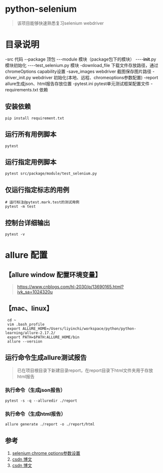 # python-selenium

>该项目能够快速熟悉复习selenium webdriver

# 目录说明
-src                    代码
--package               顶包
---module               模块（package包下的模块）
----__init__.py         模块初始化
----test_selenium.py    模块
-download_file          下载文件存放路径，通过chromeOptions capability设置
-save_images            webdriver 截图保存图片路径
-driver_init.py         webdriver 初始化(本地、远程、chromeoptions参数配置)
-report                 allure生成json、html报告存放位置
-pytest.ini             pytest单元测试框架配置文件
-requirements.txt       依赖

## 安装依赖

```shell
pip install requirement.txt
```

## 运行所有用例脚本
```shell
pytest
```

## 运行指定用例脚本

```shell
pytest src/package/module/test_selenium.py
```

## 仅运行指定标志的用例
```shell
# 运行标注@pytest.mark.test的测试用例
pytest -m test
```
## 控制台详细输出

```shell
pytest -v
```

# allure 配置

## 【allure window 配置环境变量】
>https://www.cnblogs.com/hl-2030/p/13690165.html?ivk_sa=1024320u

## 【mac、linux】

```shell
 cd ~
 vim .bash_profile 
 export ALLURE_HOME=/Users/liyinchi/workspace/python/python-learning/allure-2.17.2/
 export PATH=$PATH:ALLURE_HOME/bin
 allure --version
```

## 运行命令生成allure测试报告

>已在项目根目录下新建目录report，在report目录下html文件夹用于存放html报告

### 执行命令（生成json报告）

```shell
pytest -s -q --alluredir ./report
```

### 执行命令（生成html报告）
```shell
allure generate ./report -o ./report/html
```


## 参考

1. [selenium chrome options参数设置](https://note.youdao.com/s/ER8jfnYo)
2. [csdn 博文](https://www.cnblogs.com/guapitomjoy/p/12150416.html)
3. [csdn 博文](https://www.cnblogs.com/clement-jiao/p/10889234.html)